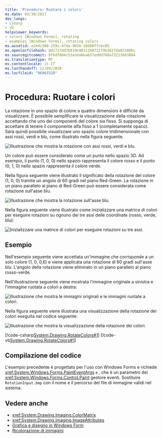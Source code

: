```yaml
---
title: 'Procedura: Ruotare i colori'
ms.date: 03/30/2017
dev_langs:
- csharp
- vb
helpviewer_keywords:
- colors [Windows Forms], rotating
- examples [Windows Forms], rotating colors
ms.assetid: e2e4c300-159c-4f4a-9b56-103b0f7cbc05
ms.openlocfilehash: 8d2717dd7b819e963126072279b361fda02188bc
ms.sourcegitcommit: 9f6df084c53a3da0ea657ed0d708a72213683084
ms.translationtype: MT
ms.contentlocale: it-IT
ms.lasthandoff: 12/09/2020
ms.locfileid: "96963310"
---
```

# <a name="how-to-rotate-colors"></a>Procedura: Ruotare i colori
La rotazione in uno spazio di colore a quattro dimensioni è difficile da visualizzare. È possibile semplificare la visualizzazione della rotazione accettando che uno dei componenti del colore sia fisso. Si supponga di accettare di tenere il componente alfa fisso a 1 (completamente opaco). Sarà quindi possibile visualizzare uno spazio colore tridimensionale con assi rossi, verdi e blu, come illustrato nella figura seguente.  
  
 ![Illustrazione che mostra la rotazione con assi rossi, verdi e blu.](./media/how-to-rotate-colors/rotation-red-green-blue-axes.gif)  
  
 Un colore può essere considerato come un punto nello spazio 3D. Ad esempio, il punto (1, 0, 0) nello spazio rappresenta il colore rosso e il punto (0, 1, 0) nello spazio rappresenta il colore verde.  
  
 Nella figura seguente viene illustrato il significato della rotazione del colore (1, 0, 0) tramite un angolo di 60 gradi nel piano Red-Green. La rotazione in un piano parallelo al piano di Red-Green può essere considerata come rotazione sull'asse blu.  
  
 ![Illustrazione che mostra la rotazione sull'asse blu.](./media/how-to-rotate-colors/rotation-about-blue-axis.gif)  
  
 Nella figura seguente viene illustrato come inizializzare una matrice di colori per eseguire rotazioni su ognuno dei tre assi delle coordinate (rosso, verde, blu):  
  
 ![Inizializzare una matrice di colori per eseguire rotazioni su tre assi.](./media/how-to-rotate-colors/rotation-about-three-axes.gif)  
  
## <a name="example"></a>Esempio  
 Nell'esempio seguente viene accettata un'immagine che corrisponde a un solo colore (1, 0, 0,6) e viene applicata una rotazione di 60 gradi sull'asse blu. L'angolo della rotazione viene eliminato in un piano parallelo al piano rosso-verde.  
  
 Nell'illustrazione seguente viene mostrata l'immagine originale a sinistra e l'immagine ruotata a colori a destra:  
  
 ![Illustrazione che mostra le immagini originali e le immagini ruotate a colori.](./media/how-to-rotate-colors/original-color-rotated-images.png)  
  
 Nella figura seguente viene illustrata una visualizzazione della rotazione dei colori eseguita nel codice seguente:
  
 ![Illustrazione che mostra la visualizzazione della rotazione dei colori.](./media/how-to-rotate-colors/visualization-color-rotation.gif)  
  
 [!code-csharp[System.Drawing.RotateColors#1](~/samples/snippets/csharp/VS_Snippets_Winforms/System.Drawing.RotateColors/CS/Form1.cs#1)]
 [!code-vb[System.Drawing.RotateColors#1](~/samples/snippets/visualbasic/VS_Snippets_Winforms/System.Drawing.RotateColors/VB/Form1.vb#1)]  
  
## <a name="compiling-the-code"></a>Compilazione del codice  
 L'esempio precedente è progettato per l'uso con Windows Forms e richiede <xref:System.Windows.Forms.PaintEventArgs> `e` , che è un parametro del <xref:System.Windows.Forms.Control.Paint> gestore eventi. Sostituire `RotationInput.bmp` con il nome e il percorso del file di immagine validi nel sistema.  
  
## <a name="see-also"></a>Vedere anche

- <xref:System.Drawing.Imaging.ColorMatrix>
- <xref:System.Drawing.Imaging.ImageAttributes>
- [Grafica e disegno in Windows Form](graphics-and-drawing-in-windows-forms.md)
- [Ricolorazione di immagini](recoloring-images.md)
